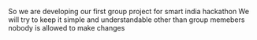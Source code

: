 So we are developing our first group project for smart india hackathon
We will try to keep it simple and understandable
other than group memebers nobody is allowed to make changes
